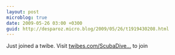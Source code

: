 ```yaml
---
layout: post
microblog: true
date: 2009-05-26 03:00 +0300
guid: http://desparoz.micro.blog/2009/05/26/t1919430208.html
---
```

Just joined a twibe. Visit [twibes.com/ScubaDive...](http://twibes.com/ScubaDiversCare) to join
